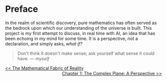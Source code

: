 # Preface

In the realm of scientific discovery, pure mathematics has often served as the bedrock upon which our understanding of the universe is built. This project is my first attempt to discuss, in real time with AI, an idea that has been echoing in my mind for some time. It is a perspective, not a declaration, and simply asks, *what if?*

> Don't think it doesn't make sense; ask yourself what sense it could have.
> — *myself*

<a href="./README.md" style="float:left">&lt;&lt; The Mathematical Fabric of Reality</a>
<a href="./CHAPTER1.md" style="float:right">Chapter 1: The Complex Plane: A Perspective &gt;&gt;</a>
